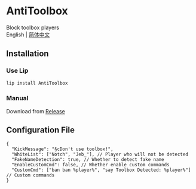 # AntiToolbox

Block toolbox players  
English | [简体中文](README_zh-cn.md)

## Installation

### Use Lip

```bash
lip install AntiToolbox
```

### Manual

Download from [Release](https://github.com/ShrBox/AntiToolbox/releases)

## Configuration File
```jsonc
{
  "KickMessage": "§cDon't use toolbox!",
  "WhiteList": ["Notch", "Jeb_"], // Player who will not be detected
  "FakeNameDetection": true, // Whether to detect fake name
  "EnableCustomCmd": false, // Whether enable custom commands
  "CustomCmd": ["ban ban %player%", "say Toolbox Detected: %player%"] // Custom commands
}
```
